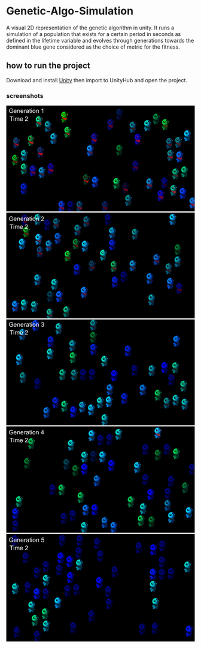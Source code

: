 
# Genetic-Algo-Simulation

A visual 2D representation of the genetic algorithm in unity. It runs a simulation of a population that exists for a certain period in seconds as defined in the lifetime variable and evolves through generations towards the dominant blue gene considered as the choice of metric for the fitness.

## how to run the project

Download and install [Unity](https://unity.com/download) then import to UnityHub and open the project.

### screenshots

![generation 1](/ss/ss0.png)
![generation 2](/ss/ss1.png)
![generation 3](/ss/ss2.png)
![generation 4](/ss/ss3.png)
![generation 5](/ss/ss4.png)
